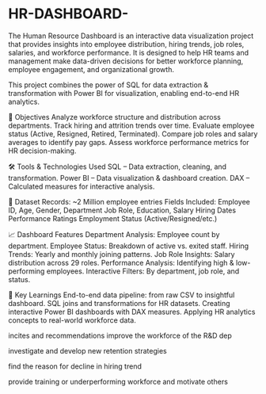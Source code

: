 # HR-DASHBOARD-
The Human Resource Dashboard is an interactive data visualization project that provides insights into employee distribution, hiring trends, job roles, salaries, and workforce performance. It is designed to help HR teams and management make data-driven decisions for better workforce planning, employee engagement, and organizational growth.

This project combines the power of SQL for data extraction & transformation with Power BI for visualization, enabling end-to-end HR analytics.

🎯 Objectives
Analyze workforce structure and distribution across departments.
Track hiring and attrition trends over time.
Evaluate employee status (Active, Resigned, Retired, Terminated).
Compare job roles and salary averages to identify pay gaps.
Assess workforce performance metrics for HR decision-making.

🛠️ Tools & Technologies Used
SQL – Data extraction, cleaning, and transformation.
Power BI – Data visualization & dashboard creation.
DAX – Calculated measures for interactive analysis.

📂 Dataset
Records: ~2 Million employee entries
Fields Included:
Employee ID, Age, Gender, Department
Job Role, Education, Salary
Hiring Dates
Performance Ratings
Employment Status (Active/Resigned/etc.)

📈 Dashboard Features
Department Analysis: Employee count by department.
Employee Status: Breakdown of active vs. exited staff.
Hiring Trends: Yearly and monthly joining patterns.
Job Role Insights: Salary distribution across 29 roles.
Performance Analysis: Identifying high & low-performing employees.
Interactive Filters: By department, job role, and status.

🚀 Key Learnings
End-to-end data pipeline: from raw CSV to insightful dashboard.
SQL joins and transformations for HR datasets.
Creating interactive Power BI dashboards with DAX measures.
Applying HR analytics concepts to real-world workforce data.


incites and recommendations
improve the workforce of the R&D dep 

investigate and develop new retention strategies

find the reason for decline in hiring trend

provide training or underperforming workforce and motivate others

